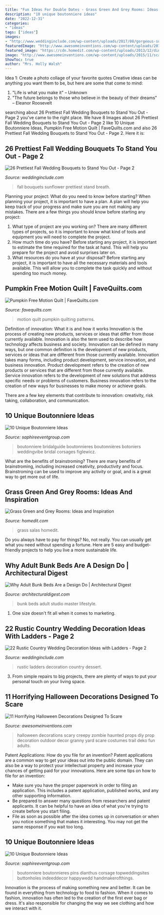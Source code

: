 ```yaml
---
title: "Fun Ideas For Double Dates - Grass Green And Grey Rooms: Ideas And Inspiration"
description: "10 unique boutonniere ideas"
date: "2022-12-31"
categories:
- "ideas"
tags: ["ideas"]
images:
- "http://www.weddinginclude.com/wp-content/uploads/2017/08/gorgeous-sunflower-and-babys-breath-fall-wedding-bouquets.jpg"
featuredImage: "http://www.awesomeinventions.com/wp-content/uploads/2015/11/scary-decorations-grandma.jpg"
featured_image: "https://cdn.homedit.com/wp-content/uploads/2013/12/dining-room-with-green-walls.jpg"
image: "http://www.awesomeinventions.com/wp-content/uploads/2015/11/scary-decorations-grandma.jpg"
ShowToc: true
author: "Mrs. Holly Walsh"
---
```



Idea 1: Create a photo collage of your favorite quotes
Creative ideas can be anything you want them to be, but here are some that come to mind: 

1. "Life is what you make it" – Unknown
2. "The future belongs to those who believe in the beauty of their dreams" – Eleanor Roosevelt

	

		
searching about 26 Prettiest Fall Wedding Bouquets to Stand You Out - Page 2 you've came to the right place. We have 8 Images about 26 Prettiest Fall Wedding Bouquets to Stand You Out - Page 2 like 10 Unique Boutonniere Ideas, Pumpkin Free Motion Quilt | FaveQuilts.com and also 26 Prettiest Fall Wedding Bouquets to Stand You Out - Page 2. Here it is:
		
    
## 26 Prettiest Fall Wedding Bouquets To Stand You Out - Page 2

<img loading=lazy src="http://www.weddinginclude.com/wp-content/uploads/2017/08/gorgeous-sunflower-and-babys-breath-fall-wedding-bouquets.jpg" onerror="this.onerror=null;this.src='https://tse1.mm.bing.net/th?id=OIP.Dhmx7MEMFHz5mv5evx_rxwHaK-&amp;pid=15.1';" alt="26 Prettiest Fall Wedding Bouquets to Stand You Out - Page 2">

_Source: weddinginclude.com_

>fall bouquets sunflower prettiest stand breath. 

	

Planning your project: What do you need to know before starting?
When planning your project, it is important to have a plan. A plan will help you keep track of your progress and make sure you are not making any mistakes. There are a few things you should know before starting any project:
1. What type of project are you working on? There are many different types of projects, so it is important to know what kind of tools and equipment you will need to complete the project.
2. How much time do you have? Before starting any project, it is important to estimate the time required for the task at hand. This will help you prepare for the project and avoid surprises later on.
3. What resources do you have at your disposal? Before starting any project, it is important to have all the necessary materials and tools available. This will allow you to complete the task quickly and without spending too much money.

    
## Pumpkin Free Motion Quilt | FaveQuilts.com

<img loading=lazy src="https://irepo.primecp.com/2015/07/229352/Pumpkin-Free-Motion-Quilt_Large600_ID-1102490.jpg?v=1102490" onerror="this.onerror=null;this.src='https://tse1.mm.bing.net/th?id=OIP.b8N6rtOi5ERRi2sDeU2ozQHaLU&amp;pid=15.1';" alt="Pumpkin Free Motion Quilt | FaveQuilts.com">

_Source: favequilts.com_

>motion quilt pumpkin quilting patterns. 

	

Definition of innovation: What it is and how it works
Innovation is the process of creating new products, services or ideas that differ from those currently available. Innovation is also the term used to describe how technology affects business and society. Innovation can be defined in many ways, but one common definition is the development of new products, services or ideas that are different from those currently available.
Innovation takes many forms, including product development, service innovation, and business innovation. Product development refers to the creation of new products or services that are different from those currently available. Service innovation refers to the development of new solutions that address specific needs or problems of customers. Business innovation refers to the creation of new ways for businesses to make money or achieve goals.

There are a few key elements that contribute to innovation: creativity, risk taking, collaboration, and communication.

    
## 10 Unique Boutonniere Ideas

<img loading=lazy src="https://www.saphireeventgroup.com/wp-content/uploads/files/8414/5694/2699/unique_boutonniere_6.jpg" onerror="this.onerror=null;this.src='https://tse1.mm.bing.net/th?id=OIP.F8xt2Ds5SLMLM8OyPekDFgAAAA&amp;pid=15.1';" alt="10 Unique Boutonniere Ideas">

_Source: saphireeventgroup.com_

>boutonniere bridalguide boutonnieres boutonnières botoniers weddingvibe bridal corsages figlewicz. 

	

What are the benefits of brainstroming?
There are many benefits of brainstroming, including increased creativity, productivity and focus. Brainstroming can be used to improve any activity or goal, and is a great way to get more out of life.

    
## Grass Green And Grey Rooms: Ideas And Inspiration

<img loading=lazy src="https://cdn.homedit.com/wp-content/uploads/2013/12/dining-room-with-green-walls.jpg" onerror="this.onerror=null;this.src='https://tse2.mm.bing.net/th?id=OIP.DLndj2bAvLZvYdyHPuTiMQHaLH&amp;pid=15.1';" alt="Grass Green and Grey Rooms: Ideas and Inspiration">

_Source: homedit.com_

>grass salas homedit. 

	

Do you always have to pay for things? No, not really. You can usually get what you need without spending a fortune. Here are 5 easy and budget-friendly projects to help you live a more sustainable life.

    
## Why Adult Bunk Beds Are A Design Do | Architectural Digest

<img loading=lazy src="http://media.architecturaldigest.com/photos/580fb8396eaed60c48f5b784/master/pass/Studio-Lifestyle-adult-bunk-beds_01.jpg" onerror="this.onerror=null;this.src='https://tse3.mm.bing.net/th?id=OIP.yzUOzbnBn2nM_JJUDoPHowHaKg&amp;pid=15.1';" alt="Why Adult Bunk Beds Are a Design Do | Architectural Digest">

_Source: architecturaldigest.com_

>bunk beds adult studio master lifestyle. 

	

1. One size doesn't fit all when it comes to marketing.

    
## 22 Rustic Country Wedding Decoration Ideas With Ladders - Page 2

<img loading=lazy src="http://www.weddinginclude.com/wp-content/uploads/2017/06/wedding-dessert-with-ladders.jpg" onerror="this.onerror=null;this.src='https://tse3.mm.bing.net/th?id=OIP.4R2fNlqcj2-URYSBE9zwJQHaLG&amp;pid=15.1';" alt="22 Rustic Country Wedding Decoration Ideas with Ladders - Page 2">

_Source: weddinginclude.com_

>rustic ladders decoration country dessert. 

	

3. From simple repairs to big projects, there are plenty of ways to put your personal touch on your living space.

    
## 11 Horrifying Halloween Decorations Designed To Scare

<img loading=lazy src="http://www.awesomeinventions.com/wp-content/uploads/2015/11/scary-decorations-grandma.jpg" onerror="this.onerror=null;this.src='https://tse1.mm.bing.net/th?id=OIP.SqBDvJsaWkWm2HuMPhMCDAHaJ5&amp;pid=15.1';" alt="11 Horrifying Halloween Decorations Designed To Scare">

_Source: awesomeinventions.com_

>halloween decorations scary creepy zombie haunted props diy prop decoration outdoor decor granny yard scare costumes trail deko fun adults. 

	

Patent Applications: How do you file for an invention?
Patent applications are a common way to get your ideas out into the public domain. They can also be a way to protect your intellectual property and increase your chances of getting paid for your innovations. Here are some tips on how to file for an invention: 
- Make sure you have the proper paperwork in order to filing an application. This includes a patent application, published works, and any other supporting information. 
- Be prepared to answer many questions from researchers and patent applicants. It can be helpful to have an idea of what you're trying to create before you start filing. 
- File as soon as possible after the idea comes up in conversation or when you notice something that makes it interesting. You may not get the same response if you wait too long.

    
## 10 Unique Boutonniere Ideas

<img loading=lazy src="https://www.saphireeventgroup.com/wp-content/uploads/files/3514/5694/2696/unique_boutonniere_2.jpg" onerror="this.onerror=null;this.src='https://tse4.mm.bing.net/th?id=OIP.eG_JgGc5Wp7sh9P6XiKuPgAAAA&amp;pid=15.1';" alt="10 Unique Boutonniere Ideas">

_Source: saphireeventgroup.com_

>boutonniere boutonnieres pins dianthus corsage topweddingsites buttonholes indeeddecor happywedd handmakerofthings. 

	

Innovation is the process of making something new and better. It can be found in everything from technology to food to fashion. When it comes to fashion, innovation has often led to the creation of the first ever bag or dress. It's also responsible for changing the way we see clothing and how we interact with it.

